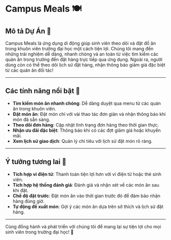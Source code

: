 # Campus Meals 🍽️

## Mô tả Dự Án 📱

Campus Meals là ứng dụng di động giúp sinh viên theo dõi và đặt đồ ăn trong khuôn viên trường đại học một cách tiện lợi. Chúng tôi mang đến những trải nghiệm dễ dàng, nhanh chóng và an toàn từ việc tìm kiếm các quán ăn trong trường đến đặt hàng trực tiếp qua ứng dụng. Ngoài ra, người dùng còn có thể theo dõi lịch sử đặt hàng, nhận thông báo giảm giá đặc biệt từ các quán ăn đối tác!

---

## Các tính năng nổi bật 🌟

- **Tìm kiếm món ăn nhanh chóng**: Dễ dàng duyệt qua menu từ các quán ăn trong khuôn viên.
- **Đặt món ăn**: Đặt món chỉ với vài thao tác đơn giản và nhận thông báo khi món đã sẵn sàng.
- **Theo dõi đơn hàng**: Cập nhật tình trạng đơn hàng theo thời gian thực.
- **Nhận ưu đãi đặc biệt**: Thông báo khi có các đợt giảm giá hoặc khuyến mãi.
- **Xem lịch sử giao dịch**: Quản lý chi tiêu với lịch sử đặt món rõ ràng.
  
---

## Ý tưởng tương lai 🚀

- **Tích hợp ví điện tử**: Thanh toán tiện lợi hơn với ví điện tử hoặc thẻ sinh viên.
- **Tích hợp hệ thống đánh giá**: Đánh giá và nhận xét về các món ăn sau khi đặt.
- **Chế độ đặt trước**: Đặt món ăn vào thời gian trước đó để đảm bảo nhận hàng đúng giờ.
- **Tự động đề xuất món**: Gợi ý các món ăn dựa trên sở thích và lịch sử đặt hàng.

---

Cùng đồng hành và phát triển với chúng tôi để mang lại sự tiện lợi cho mọi sinh viên trong trường đại học! 🎉